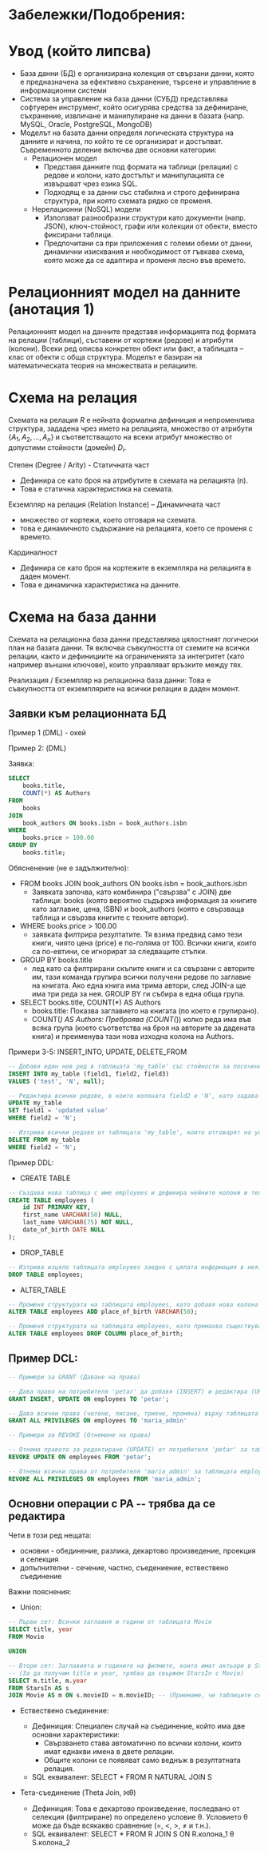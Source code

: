 # Забележки/Подобрения:

# Увод (който липсва)
- База данни (БД) е организирана колекция от свързани данни, която е предназначена за ефективно съхранение, търсене и управление в информационни системи
- Система за управление на база данни (СУБД) представлява софтуерен инструмент, който осигурява средства за дефиниране, съхранение, извличане и манипулиране на данни в базата (напр. MySQL, Oracle, PostgreSQL, MongoDB)
- Моделът на базата данни определя логическата структура на данните и начина, по който те се организират и достъпват. Съвременното деление включва две основни категории:
    - Релационен модел
        - Представя данните под формата на таблици (релации) с редове и колони, като достъпът и манипулацията се извършват чрез езика SQL.
        - Подходящ е за данни със стабилна и строго дефинирана структура, при която схемата рядко се променя.
    - Нерелационни (NoSQL) модели
        - Използват разнообразни структури като документи (напр. JSON), ключ-стойност, графи или колекции от обекти, вместо фиксирани таблици.
        - Предпочитани са при приложения с големи обеми от данни, динамични изисквания и необходимост от гъвкава схема, която може да се адаптира и променя лесно във времето.

# Релационният модел на данните (анотация 1)
Релационният модел на данните представя информацията под формата на релации (таблици), съставени от кортежи (редове) и атрибути (колони). Всеки ред описва конкретен обект или факт, а таблицата – клас от обекти с обща структура. Моделът е базиран на математическата теория на множествата и релациите.

# Схема на релация
Схемата на релация $R$ е нейната формална дефиниция и непроменлива структура, зададена чрез името на релацията, множество от атрибути $\{A_1, A_2, ..., A_n\}$ и съответстващото на всеки атрибут множество от допустими стойности (домейн) $D_i$.

Степен (Degree / Arity) - Статичната част
- Дефинира се като броя на атрибутите в схемата на релацията (n).
- Това е статична характеристика на схемата.

Екземпляр на релация (Relation Instance) – Динамичната част
- множество от кортежи, което отговаря на схемата.
- това е динамичното съдържание на релацията, което се променя с времето.

Кардиналност
-  Дефинира се като броя на кортежите в екземпляра на релацията в даден момент.
-  Това е динамична характеристика на данните.

# Схема на база данни
Схемата на релационна база данни представлява цялостният логически план на базата данни. Тя включва съвкупността от схемите на всички релации, както и дефинициите на ограниченията за интегритет (като например външни ключове), които управляват връзките между тях.

Реализация / Екземпляр на релационна база данни: Това е съвкупността от екземплярите на всички релации в даден момент.

## Заявки към релационната БД
Пример 1 (DML) - окей

Пример 2: (DML)

Заявка:
```sql
SELECT
    books.title,
    COUNT(*) AS Authors
FROM
    books
JOIN
    book_authors ON books.isbn = book_authors.isbn
WHERE
    books.price > 100.00
GROUP BY
    books.title;
```
Oбясненение (не е задължително):
- FROM books JOIN book_authors ON books.isbn = book_authors.isbn
    - Заявката започва, като комбинира ("свързва" с JOIN) две таблици: books (която вероятно съдържа информация за книгите като заглавие, цена, ISBN) и book_authors (която е свързваща таблица и свързва книгите с техните автори).
- WHERE books.price > 100.00
    - заявката филтрира резултатите. Тя взима предвид само тези книги, чиято цена (price) е по-голяма от 100. Всички книги, които са по-евтини, се игнорират за следващите стъпки.
- GROUP BY books.title
    - лед като са филтрирани скъпите книги и са свързани с авторите им, тази команда групира всички получени редове по заглавие на книгата. Ако една книга има трима автори, след JOIN-а ще има три реда за нея. GROUP BY ги събира в една обща група.
- SELECT books.title, COUNT(*) AS Authors
    - books.title: Показва заглавието на книгата (по което е групирано).
    - COUNT(*) AS Authors: Преброява (COUNT(*)) колко реда има във всяка група (което съответства на броя на авторите за дадената книга) и преименува тази нова изходна колона на Authors.

Примери 3-5: INSERT_INTO, UPDATE, DELETE_FROM
```sql
-- Добавя един нов ред в таблицата 'my_table' със стойности за посочените колони.
INSERT INTO my_table (field1, field2, field3) 
VALUES ('test', 'N', null);

-- Редактира всички редове, в които колоната field2 е 'N', като задава нова стойност за колоната field1.
UPDATE my_table 
SET field1 = 'updated value' 
WHERE field2 = 'N';

-- Изтрива всички редове от таблицата 'my_table', които отговарят на условието колоната field2 да бъде 'N'.
DELETE FROM my_table 
WHERE field2 = 'N';
```

Пример DDL:
- CREATE TABLE
```sql
-- Създава нова таблица с име employees и дефинира нейните колони и техните типове данни.
CREATE TABLE employees (
    id INT PRIMARY KEY,
    first_name VARCHAR(50) NULL,
    last_name VARCHAR(75) NOT NULL,
    date_of_birth DATE NULL
);

```
- DROP_TABLE
```sql
-- Изтрива изцяло таблицата employees заедно с цялата информация в нея.
DROP TABLE employees;
```
- ALTER_TABLE
```sql
-- Променя структурата на таблицата employees, като добавя нова колона 'place_of_birth'.
ALTER TABLE employees ADD place_of_birth VARCHAR(50);

-- Променя структурата на таблицата employees, като премахва съществуващата колона 'place_of_birth'.
ALTER TABLE employees DROP COLUMN place_of_birth;
```

Пример DCL:
- 
```sql
-- Примери за GRANT (Даване на права)

-- Дава право на потребителя 'petar' да добавя (INSERT) и редактира (UPDATE) записи в таблицата employees.
GRANT INSERT, UPDATE ON employees TO 'petar';

-- Дава всички права (четене, писане, триене, промяна) върху таблицата employees на потребителя 'maria_admin'.
GRANT ALL PRIVILEGES ON employees TO 'maria_admin'

-- Примери за REVOKE (Отнемане на права)

-- Отнема правото за редактиране (UPDATE) от потребителя 'petar' за таблицата employees.
REVOKE UPDATE ON employees FROM 'petar';

-- Отнема всички права от потребителя 'maria_admin' за таблицата employees.
REVOKE ALL PRIVILEGES ON employees FROM 'maria_admin';
```

## Основни операции с РА -- трябва да се редактира

Чети в този ред нещата:
- основни - обединение, разлика, декартово произведение, проекция и селекция
- допълнителни - сечение, частно, съедениение, ествествено съединение

Важни пояснения:
- Union:
```sql
-- Първи сет: Всички заглавия и години от таблицата Movie
SELECT title, year
FROM Movie

UNION

-- Втори сет: Заглавията и годините на филмите, които имат актьори в StarsIn
-- (За да получим title и year, трябва да свържем StarsIn с Movie)
SELECT m.title, m.year
FROM StarsIn AS s
JOIN Movie AS m ON s.movieID = m.movieID; -- (Приемаме, че таблиците се свързват по ID на филма)
```

- Ествествено съединение:
    - Дефиниция: Специален случай на съединение, който има две основни характеристики:
        - Свързването става автоматично по всички колони, които имат еднакви имена в двете релации.
        - Общите колони се появяват само веднъж в резултатната релация.
    - SQL еквивалент: SELECT * FROM R NATURAL JOIN S

-  Тета-съединение (Theta Join, ⨝θ)
    - Дефиниция: Това е декартово произведение, последвано от селекция (филтриране) по определено условие θ. Условието θ може да бъде всякакво сравнение (=, <, >, ≠ и т.н.).
    - SQL еквивалент: SELECT * FROM R JOIN S ON R.колона_1 θ S.колона_2
